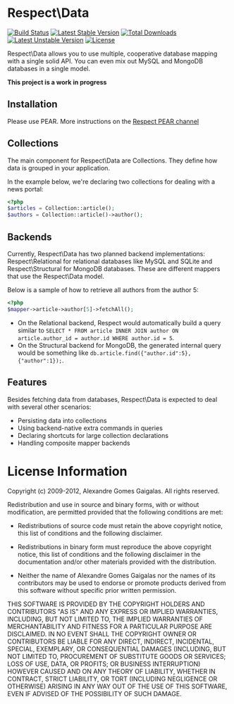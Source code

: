 Respect\Data
============

[![Build Status](https://secure.travis-ci.org/Respect/Data.png)](http://travis-ci.org/Respect/Data) [![Latest Stable Version](https://poser.pugx.org/respect/data/v/stable.png)](https://packagist.org/packages/respect/data) [![Total Downloads](https://poser.pugx.org/respect/data/downloads.png)](https://packagist.org/packages/respect/data) [![Latest Unstable Version](https://poser.pugx.org/respect/data/v/unstable.png)](https://packagist.org/packages/respect/data) [![License](https://poser.pugx.org/respect/data/license.png)](https://packagist.org/packages/respect/data)
 
Respect\Data allows you to use multiple, cooperative database mapping with a single solid API. You can 
even mix out MySQL and MongoDB databases in a single model.

**This project is a work in progress**

Installation
------------

Please use PEAR. More instructions on the [Respect PEAR channel](http://respect.li/pear)

Collections
-----------

The main component for Respect\Data are Collections. They define how data is grouped in your application.

In the example below, we're declaring two collections for dealing with a news portal:

```php
<?php
$articles = Collection::article();
$authors = Collection::article()->author();
```

Backends
--------

Currently, Respect\Data has two planned backend implementations: Respect\Relational for relational databases 
like MySQL and SQLite and Respect\Structural for MongoDB databases. These are different mappers that use 
the Respect\Data model.

Below is a sample of how to retrieve all authors from the author 5:

```php
<?php
$mapper->article->author[5]->fetchAll();
```

 * On the Relational backend, Respect would automatically build a query similar to 
   `SELECT * FROM article INNER JOIN author ON article.author_id = author.id WHERE author.id = 5`. 
 * On the Structural backend for MongoDB, the generated internal query would be something 
   like `db.article.find({"author.id":5}, {"author":1});`.

Features
--------

Besides fetching data from databases, Respect\Data is expected to deal with several other scenarios:

  * Persisting data into collections
  * Using backend-native extra commands in queries
  * Declaring shortcuts for large collection declarations
  * Handling composite mapper backends

License Information
===================

Copyright (c) 2009-2012, Alexandre Gomes Gaigalas.
All rights reserved.

Redistribution and use in source and binary forms, with or without modification,
are permitted provided that the following conditions are met:

* Redistributions of source code must retain the above copyright notice,
  this list of conditions and the following disclaimer.

* Redistributions in binary form must reproduce the above copyright notice,
  this list of conditions and the following disclaimer in the documentation
  and/or other materials provided with the distribution.

* Neither the name of Alexandre Gomes Gaigalas nor the names of its
  contributors may be used to endorse or promote products derived from this
  software without specific prior written permission.

THIS SOFTWARE IS PROVIDED BY THE COPYRIGHT HOLDERS AND CONTRIBUTORS "AS IS" AND
ANY EXPRESS OR IMPLIED WARRANTIES, INCLUDING, BUT NOT LIMITED TO, THE IMPLIED
WARRANTIES OF MERCHANTABILITY AND FITNESS FOR A PARTICULAR PURPOSE ARE
DISCLAIMED. IN NO EVENT SHALL THE COPYRIGHT OWNER OR CONTRIBUTORS BE LIABLE FOR
ANY DIRECT, INDIRECT, INCIDENTAL, SPECIAL, EXEMPLARY, OR CONSEQUENTIAL DAMAGES
(INCLUDING, BUT NOT LIMITED TO, PROCUREMENT OF SUBSTITUTE GOODS OR SERVICES;
LOSS OF USE, DATA, OR PROFITS; OR BUSINESS INTERRUPTION) HOWEVER CAUSED AND ON
ANY THEORY OF LIABILITY, WHETHER IN CONTRACT, STRICT LIABILITY, OR TORT
(INCLUDING NEGLIGENCE OR OTHERWISE) ARISING IN ANY WAY OUT OF THE USE OF THIS
SOFTWARE, EVEN IF ADVISED OF THE POSSIBILITY OF SUCH DAMAGE.

